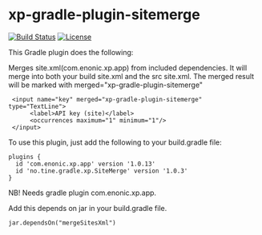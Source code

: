 # xp-gradle-plugin-sitemerge
[![Build Status](https://travis-ci.org/tineikt/xp-gradle-plugin-sitemerge.svg?branch=master)](https://travis-ci.org/tineikt/xp-gradle-plugin-sitemerge)
[![License](https://img.shields.io/github/license/tineikt/xp-gradle-plugin-sitemerge.svg)](https://www.gnu.org/licenses/gpl-3.0.en.html)

This Gradle plugin does the following:

Merges site.xml(com.enonic.xp.app) from included dependencies. It will merge 
into both your build site.xml and the src site.xml. The merged result will be marked
with merged="xp-gradle-plugin-sitemerge"

```
 <input name="key" merged="xp-gradle-plugin-sitemerge" type="TextLine">
      <label>API key (site)</label>
      <occurrences maximum="1" minimum="1"/>
 </input>
```

To use this plugin, just add the following to your build.gradle file: 

```
plugins {
  id 'com.enonic.xp.app' version '1.0.13'
  id 'no.tine.gradle.xp.SiteMerge' version '1.0.3'
}
```
NB! Needs gradle plugin com.enonic.xp.app.

Add this depends on jar in your build.gradle file. 

```
jar.dependsOn("mergeSitesXml")
```
